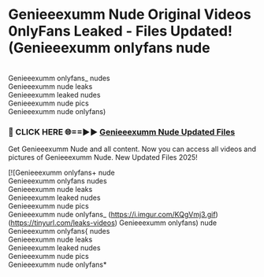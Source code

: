 # Genieeexumm Nude Original Videos 0nlyFans Leaked - Files Updated! (Genieeexumm onlyfans nude<br>
<br>
Genieeexumm onlyfans_ nudes<br>
Genieeexumm nude leaks<br>
Genieeexumm leaked nudes<br>
Genieeexumm nude pics<br>
Genieeexumm nude onlyfans)

<h3>🔴 CLICK HERE 🌐==►► <a href="https://tinyurl.com/leaks-videos" rel="nofollow">Genieeexumm Nude Updated Files</a></h3>

Get Genieeexumm Nude and all content. Now you can access all videos and pictures of Genieeexumm Nude. New Updated Files 2025!

[![Genieeexumm onlyfans+ nude<br>
Genieeexumm onlyfans nudes<br>
Genieeexumm nude leaks<br>
Genieeexumm leaked nudes<br>
Genieeexumm nude pics<br>
Genieeexumm nude onlyfans_
(https://i.imgur.com/KQgVmj3.gif)(https://tinyurl.com/leaks-videos)
Genieeexumm onlyfans) nude<br>
Genieeexumm onlyfans{ nudes<br>
Genieeexumm nude leaks<br>
Genieeexumm leaked nudes<br>
Genieeexumm nude pics<br>
Genieeexumm nude onlyfans*
